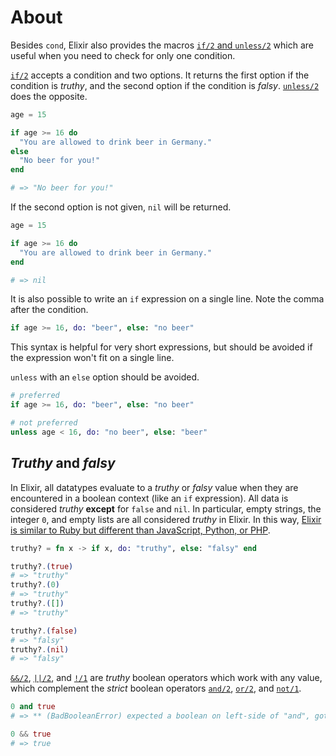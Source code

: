 # About

Besides `cond`, Elixir also provides the macros [`if/2` and `unless/2`][getting-started-if-unless] which are useful when you need to check for only one condition.

[`if/2`][kernel-if] accepts a condition and two options. It returns the first option if the condition is _truthy_, and the second option if the condition is _falsy_. [`unless/2`][kernel-unless] does the opposite.

```elixir
age = 15

if age >= 16 do
  "You are allowed to drink beer in Germany."
else
  "No beer for you!"
end

# => "No beer for you!"
```

If the second option is not given, `nil` will be returned.

```elixir
age = 15

if age >= 16 do
  "You are allowed to drink beer in Germany."
end

# => nil
```

It is also possible to write an `if` expression on a single line. Note the comma after the condition.

```elixir
if age >= 16, do: "beer", else: "no beer"
```

This syntax is helpful for very short expressions, but should be avoided if the expression won't fit on a single line.

`unless` with an `else` option should be avoided.

```elixir
# preferred
if age >= 16, do: "beer", else: "no beer"

# not preferred
unless age < 16, do: "no beer", else: "beer"
```

## _Truthy_ and _falsy_

In Elixir, all datatypes evaluate to a _truthy_ or _falsy_ value when they are encountered in a boolean context (like an `if` expression). All data is considered _truthy_ **except** for `false` and `nil`. In particular, empty strings, the integer `0`, and empty lists are all considered _truthy_ in Elixir. In this way, [Elixir is similar to Ruby but different than JavaScript, Python, or PHP][falsy-various-langs].

```elixir
truthy? = fn x -> if x, do: "truthy", else: "falsy" end

truthy?.(true)
# => "truthy"
truthy?.(0)
# => "truthy"
truthy?.([])
# => "truthy"

truthy?.(false)
# => "falsy"
truthy?.(nil)
# => "falsy"
```

[`&&/2`][kernel-and], [`||/2`][kernel-or], and [`!/1`][kernel-not] are _truthy_ boolean operators which work with any value, which complement the _strict_ boolean operators [`and/2`][kernel-boolean-and], [`or/2`][kernel-boolean-or], and [`not/1`][kernel-boolean-not].

```elixir
0 and true
# => ** (BadBooleanError) expected a boolean on left-side of "and", got: 0

0 && true
# => true
```

[getting-started-if-unless]: https://elixir-lang.org/getting-started/case-cond-and-if.html#if-and-unless
[kernel-if]: https://hexdocs.pm/elixir/Kernel.html#if/2
[kernel-unless]: https://hexdocs.pm/elixir/Kernel.html#unless/2
[kernel-boolean-and]: https://hexdocs.pm/elixir/Kernel.html#and/2
[kernel-boolean-or]: https://hexdocs.pm/elixir/Kernel.html#or/2
[kernel-boolean-not]: https://hexdocs.pm/elixir/Kernel.html#not/1
[kernel-and]: https://hexdocs.pm/elixir/Kernel.html#&&/2
[kernel-or]: https://hexdocs.pm/elixir/Kernel.html#%7C%7C/2
[kernel-not]: https://hexdocs.pm/elixir/Kernel.html#!/1
[falsy-various-langs]: https://www.peachesnstink.com/p/vvCzwCNRfqyPSgTdigNPvC
